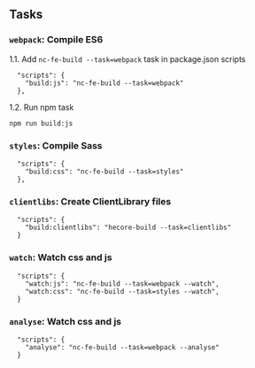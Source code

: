 ## Tasks

### `webpack`: Compile ES6

1.1. Add `nc-fe-build --task=webpack` task in package.json scripts
```
  "scripts": {
    "build:js": "nc-fe-build --task=webpack"
  },
```

1.2. Run npm task

```
npm run build:js
```

### `styles`: Compile Sass

```
  "scripts": {
    "build:css": "nc-fe-build --task=styles"
  },
```

### `clientlibs`: Create ClientLibrary files

```
  "scripts": {
    "build:clientlibs": "hecore-build --task=clientlibs"
  }
```

### `watch`: Watch css and js

```
  "scripts": {
    "watch:js": "nc-fe-build --task=webpack --watch",
    "watch:css": "nc-fe-build --task=styles --watch",
  }
```

### `analyse`: Watch css and js

```
  "scripts": {
    "analyse": "nc-fe-build --task=webpack --analyse"
  }
```
